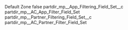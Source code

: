 <?xml version="1.0" encoding="UTF-8"?>
<CustomMetadata xmlns="http://soap.sforce.com/2006/04/metadata" xmlns:xsi="http://www.w3.org/2001/XMLSchema-instance" xmlns:xsd="http://www.w3.org/2001/XMLSchema">
    <label>Default Zone</label>
    <protected>false</protected>
    <values>
        <field>partdir_mp__App_Filtering_Field_Set__c</field>
        <value xsi:type="xsd:string">partdir_mp__AC_App_Filter_Field_Set</value>
    </values>
    <values>
        <field>partdir_mp__Partner_Filtering_Field_Set__c</field>
        <value xsi:type="xsd:string">partdir_mp__AC_Partner_Filter_Field_Set</value>
    </values>
</CustomMetadata>
